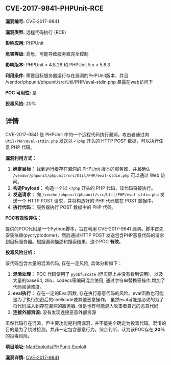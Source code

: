 ## CVE-2017-9841-PHPUnit-RCE

**漏洞编号:** CVE-2017-9841

**漏洞类型:** 远程代码执行 (RCE)

**影响应用:** PHPUnit

**危害等级:** 高危，可能导致服务器完全控制

**影响版本:** PHPUnit < 4.8.28 和 PHPUnit 5.x < 5.6.3

**利用条件:** 需要目标服务器运行存在漏洞的PHPUnit版本，并且 /vendor/phpunit/phpunit/src/Util/PHP/eval-stdin.php 暴露在web访问下

**POC 可用性:** 是

**投毒风险:** 20%

## 详情

CVE-2017-9841 是 PHPUnit 中的一个远程代码执行漏洞。攻击者通过向 `Util/PHP/eval-stdin.php` 发送以 `<?php` 开头的 HTTP POST 数据，可以执行任意 PHP 代码。

**漏洞利用方式：**

1.  **确定目标：** 找到运行着存在漏洞的 PHPUnit 版本的服务器，并且确认 `/vendor/phpunit/phpunit/src/Util/PHP/eval-stdin.php` 可以通过 Web 访问。
2.  **构造Payload：** 构造一个以 `<?php` 开头的 PHP 代码，该代码将被执行。
3.  **发送请求：**  向 `/vendor/phpunit/phpunit/src/Util/PHP/eval-stdin.php` 发送一个 HTTP POST 请求，并将构造好的 PHP 代码放在 POST 数据中。
4.  **执行代码：** 服务器执行 POST 数据中的 PHP 代码。

**POC有效性评估：**

提供的POC代码是一个Python脚本，旨在利用 CVE-2017-9841 漏洞。脚本首先安装依赖(pycryptodome)，然后通过HTTP POST 发送包含PHP恶意代码的请求到目标服务器。根据漏洞描述和搜索结果，这个POC **有效**。

**投毒风险分析：**

该代码包含大量的混淆代码, 存在一定风险, 具体分析如下：

1.  **混淆处理：** POC 代码使用了 `pyobfuscate` (但实际上并没有看到调用)，以及大量的base64, zlib，codecs等编码混合使用, 通过字符串替换等操作,增加了代码阅读难度。
2.  **eval执行：** 存在一定的Eval函数, 存在执行恶意代码的风险。eval函数也可能是为了执行加密后的shellcode或其他恶意操作。 虽然eval可能是必须的为了将代码注入到存在漏洞的服务器, 但是也有可能混入攻击者自己的恶意代码
3.  **连接外部资源:** 没有发现连接恶意外部资源

虽然代码存在混淆，但主要功能是利用漏洞，并不能完全确定为投毒代码。混淆的目的是为了绕过检测，并非一定包含恶意行为。综合判断，认为该POC存在 **20%** 的投毒风险。

**项目地址:** [MadExploits/PHPunit-Exploit](https://github.com/MadExploits/PHPunit-Exploit)

**漏洞详情:** [CVE-2017-9841](https://nvd.nist.gov/vuln/detail/CVE-2017-9841)